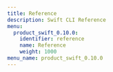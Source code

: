 ```yaml
---
title: Reference
description: Swift CLI Reference
menu:
  product_swift_0.10.0:
    identifier: reference
    name: Reference
    weight: 1000
menu_name: product_swift_0.10.0
---
```


